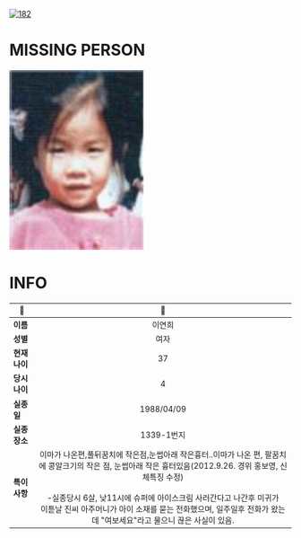 [![182](https://img.shields.io/badge/%EC%8B%A4%EC%A2%85%EC%8B%A0%EA%B3%A0%EB%8A%94%20%EA%B5%AD%EB%B2%88%EC%97%86%EC%9D%B4-182-blue)](http://safe182.go.kr/index.do)

# MISSING PERSON

<img src="./missing_person.jpg">

# INFO

|🔑|💎|
|--|:--:|
|**이름**|이연희|
|**성별**|여자|
|**현재 나이**|37|
|**당시 나이**|4|
|**실종일**|1988/04/09|
|**실종 장소**|1339-1번지|
|**특이사항**|이마가 나온편,풀뒤꿈치에 작은점,눈썹아래 작은흉터..이마가 나온 편, 팔꿈치에 콩알크기의 작은 점, 눈썹아래 작은 흉터있음(2012.9.26. 경위 홍보영, 신체특징 수정)</br></br>-실종당시 6살, 낮11시에 슈퍼에 아이스크림 사러간다고 나간후 미귀가</br>이튿날 진씨 아주머니가 아이 소재를 묻는 전화했으며, 일주일후 전화가 왔는데 "여보세요"라고 물으니 끊은 사실이 있음.|
